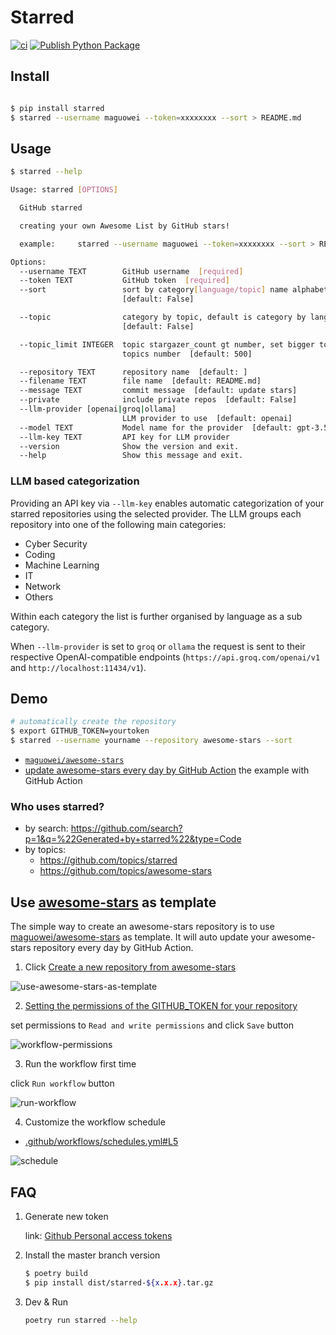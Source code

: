 # Starred

[![ci](https://github.com/maguowei/starred/actions/workflows/ci.yml/badge.svg)](https://github.com/maguowei/starred/actions/workflows/ci.yml)
[![Publish Python Package](https://github.com/maguowei/starred/actions/workflows/publish.yml/badge.svg)](https://github.com/maguowei/starred/actions/workflows/publish.yml)

## Install

```bash

$ pip install starred
$ starred --username maguowei --token=xxxxxxxx --sort > README.md
```

## Usage

```bash
$ starred --help

Usage: starred [OPTIONS]

  GitHub starred

  creating your own Awesome List by GitHub stars!

  example:     starred --username maguowei --token=xxxxxxxx --sort > README.md

Options:
  --username TEXT        GitHub username  [required]
  --token TEXT           GitHub token  [required]
  --sort                 sort by category[language/topic] name alphabetically
                         [default: False]

  --topic                category by topic, default is category by language
                         [default: False]

  --topic_limit INTEGER  topic stargazer_count gt number, set bigger to reduce
                         topics number  [default: 500]

  --repository TEXT      repository name  [default: ]
  --filename TEXT        file name  [default: README.md]
  --message TEXT         commit message  [default: update stars]
  --private              include private repos  [default: False]
  --llm-provider [openai|groq|ollama]
                         LLM provider to use  [default: openai]
  --model TEXT           Model name for the provider  [default: gpt-3.5-turbo]
  --llm-key TEXT         API key for LLM provider
  --version              Show the version and exit.
  --help                 Show this message and exit.
```

### LLM based categorization

Providing an API key via `--llm-key` enables automatic
categorization of your starred repositories using the selected provider.
The LLM groups each
repository into one of the following main categories:

- Cyber Security
- Coding
- Machine Learning
- IT
- Network
- Others

Within each category the list is further organised by language
as a sub category.

When `--llm-provider` is set to `groq` or `ollama` the request is sent to
their respective OpenAI-compatible endpoints (`https://api.groq.com/openai/v1`
and `http://localhost:11434/v1`).

## Demo

```bash
# automatically create the repository
$ export GITHUB_TOKEN=yourtoken
$ starred --username yourname --repository awesome-stars --sort
```

- [`maguowei/awesome-stars`](https://github.com/maguowei/awesome-stars)
- [update awesome-stars every day by GitHub Action](https://github.com/maguowei/awesome-stars/blob/master/.github/workflows/schedules.yml) the example with GitHub Action

### Who uses starred?

- by search: https://github.com/search?p=1&q=%22Generated+by+starred%22&type=Code
- by topics:
  - https://github.com/topics/starred
  - https://github.com/topics/awesome-stars

## Use [awesome-stars](https://github.com/maguowei/awesome-stars) as template

The simple way to create an awesome-stars repository is to use [maguowei/awesome-stars](https://github.com/maguowei/awesome-stars/generate) as template.
It will auto update your awesome-stars repository every day by GitHub Action.

1. Click [Create a new repository from awesome-stars](https://github.com/maguowei/awesome-stars/generate)

![use-awesome-stars-as-template](https://raw.githubusercontent.com/maguowei/starred/master/imgs/use-awesome-stars-as-template.png)

2. [Setting the permissions of the GITHUB_TOKEN for your repository](https://docs.github.com/en/repositories/managing-your-repositorys-settings-and-features/enabling-features-for-your-repository/managing-github-actions-settings-for-a-repository#setting-the-permissions-of-the-github_token-for-your-repository)

set permissions to `Read and write permissions` and click `Save` button

![workflow-permissions](https://raw.githubusercontent.com/maguowei/starred/master/imgs/workflow-permissions.png)

3. Run the workflow first time

click `Run workflow` button

![run-workflow](https://raw.githubusercontent.com/maguowei/starred/master/imgs/run-workflow.png)

4. Customize the workflow schedule

- [.github/workflows/schedules.yml#L5](https://github.com/maguowei/awesome-stars/blob/master/.github/workflows/schedules.yml#L5)

![schedule](https://raw.githubusercontent.com/maguowei/starred/master/imgs/schedule.png)

## FAQ

1. Generate new token

   link: [Github Personal access tokens](https://github.com/settings/tokens)

2. Install the master branch version

    ```bash
    $ poetry build 
    $ pip install dist/starred-${x.x.x}.tar.gz
    ```
3. Dev & Run
   ```bash
   poetry run starred --help
   ```